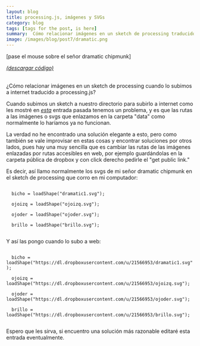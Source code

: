 ```yaml
---
layout: blog
title: processing.js, imágenes y SVGs
category: blog
tags: [tags for the post, is here]  
summary:  Cómo relacionar imágenes en un sketch de processing traducido a processing.js
image: /images/blog/post7/dramatic.png
---
```


[pase el mouse sobre el señor dramatic chipmunk]
<br>
<canvas ontouchstart="touchStart(event);"
ontouchmove="touchMove(event);"
ontouchend="touchEnd(event);"
ontouchcancel="touchCancel(event);"
id="sketch" width="800" height="600" data-processing-sources="/code/dramatic_chipmunk/dramatic_chipmunk.pde"> </canvas>

<script type="text/javascript">

var processingInstance;

function getOffsetLeft( elem )
{
    var offsetLeft = 0;
    do {
      if ( !isNaN( elem.offsetLeft ) )
      {
          offsetLeft += elem.offsetLeft;
      }
    } while( elem = elem.offsetParent );
    return offsetLeft;
}

function setProcessingMouse(event){
    if (!processingInstance) {  
        processingInstance = Processing.getInstanceById('sketch');  
    }  
	
	 var x = event.touches[0].pageX;
   var y = event.touches[0].pageY;

    //var x = event.touches[0].pageX- getOffsetLeft(texto);
   // var y = event.touches[0].pageY- getOffsetLeft(texto);

    processingInstance.mouseX = x;
    processingInstance.mouseY = y;
};

function touchStart(event) {
    event.preventDefault();
	setProcessingMouse(event);
    processingInstance.mousePressed();
};

function touchMove(event) {
    event.preventDefault();
	setProcessingMouse(event);
    processingInstance.mouseDragged();
};

function touchEnd(event) {
    event.preventDefault();
	setProcessingMouse(event);
    processingInstance.mouseReleased();
};

function touchCancel(event) {
    event.preventDefault();
	setProcessingMouse(event);
    processingInstance.mouseReleased();
};

</script>

[*(descargar código)*](https://dl.dropboxusercontent.com/u/21566953/mqvlm/post7_dramatic_chipmunk.zip)

<br>
¿Cómo relacionar imágenes en un sketch de processing cuando lo subimos a internet traducido a processing.js? 

Cuando subimos un sketch a nuestro directorio para subirlo a internet como les mostré en [*esta*](http://mqvlm.github.io/blog/rect.html) entrada pasada tenemos un problema, y es que las rutas a las imágenes o svgs que enlazamos en la carpeta "data" como normalmente lo haríamos ya no funcionan. 

La verdad no he encontrado una solución elegante a esto, pero como también se vale improvisar en estas cosas y encontrar soluciones por otros lados, pues hay una muy sencilla que es cambiar las rutas de las imágenes enlazadas por rutas accesibles en web, por ejemplo guardándolas en la carpeta pública de dropbox y con click derecho pedirle el "get public link."

Es decir, así llamo normalmente los svgs de mi señor dramatic chipmunk en el sketch de processing que corro en mi computador:

<code> 
  bicho = loadShape("dramatic1.svg"); <br>
  ojoizq = loadShape("ojoizq.svg");<br>
  ojoder = loadShape("ojoder.svg");  <br>
  brillo = loadShape("brillo.svg");

</code>

Y así las pongo cuando lo subo a web:


<code>
  bicho = loadShape("https://dl.dropboxusercontent.com/u/21566953/dramatic1.svg");<br>
  ojoizq = loadShape("https://dl.dropboxusercontent.com/u/21566953/ojoizq.svg");<br>
  ojoder = loadShape("https://dl.dropboxusercontent.com/u/21566953/ojoder.svg");  <br>
  brillo = loadShape("https://dl.dropboxusercontent.com/u/21566953/brillo.svg");       

</code>


Espero que les sirva, si encuentro una solución más razonable editaré esta entrada eventualmente. 



